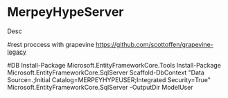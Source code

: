 # MerpeyHypeServer
Desc

#rest proccess with grapevine https://github.com/scottoffen/grapevine-legacy

#DB 
Install-Package Microsoft.EntityFrameworkCore.Tools 
Install-Package Microsoft.EntityFrameworkCore.SqlServer
Scaffold-DbContext "Data Source=.;Initial Catalog=MERPEYHYPEUSER;Integrated Security=True" Microsoft.EntityFrameworkCore.SqlServer -OutputDir ModelUser
